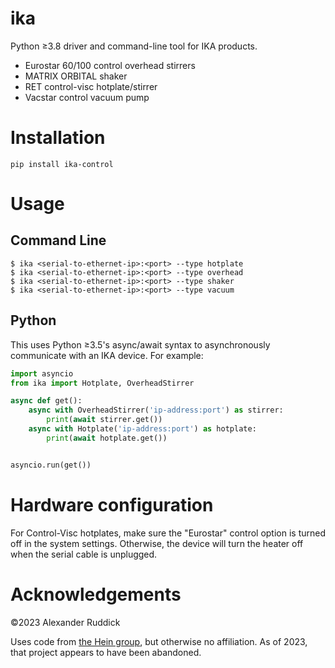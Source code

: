 ika
===

Python ≥3.8 driver and command-line tool for IKA products.
 - Eurostar 60/100 control overhead stirrers
 - MATRIX ORBITAL shaker
 - RET control-visc hotplate/stirrer
 - Vacstar control vacuum pump

Installation
============

```
pip install ika-control
```

Usage
=====

## Command Line

```
$ ika <serial-to-ethernet-ip>:<port> --type hotplate
$ ika <serial-to-ethernet-ip>:<port> --type overhead
$ ika <serial-to-ethernet-ip>:<port> --type shaker
$ ika <serial-to-ethernet-ip>:<port> --type vacuum
```


## Python

This uses Python ≥3.5's async/await syntax to asynchronously communicate with an IKA device. For example:

```python
import asyncio
from ika import Hotplate, OverheadStirrer

async def get():
    async with OverheadStirrer('ip-address:port') as stirrer:
        print(await stirrer.get())
    async with Hotplate('ip-address:port') as hotplate:
        print(await hotplate.get())


asyncio.run(get())
```
Hardware configuration
======================
For Control-Visc hotplates, make sure the "Eurostar" control option is turned off
in the system settings.  Otherwise, the device will turn the heater off when the serial
cable is unplugged.

Acknowledgements
================

©2023 Alexander Ruddick

Uses code from [the Hein group](https://gitlab.com/heingroup/ika), but otherwise no affiliation.
As of 2023, that project appears to have been abandoned.

